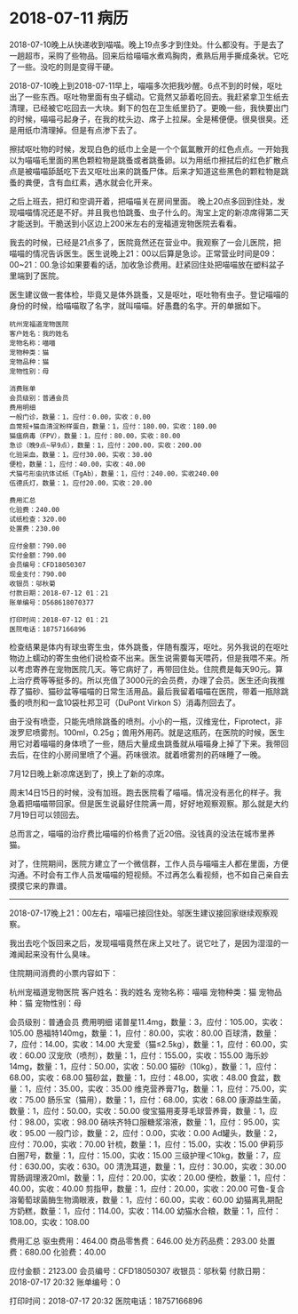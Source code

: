 # 2018-07-11 病历

2018-07-10晚上从快递收到喵喵。晚上19点多才到住处。什么都没有。于是去了一趟超市，采购了些物品。回来后给喵喵水煮鸡胸肉，煮熟后用手撕成条状。它吃了一些。没吃的则是变得干硬。

2018-07-10晚上到2018-07-11早上，喵喵多次把我吵醒。6点不到的时候，呕吐出了一些东西。呕吐物里面有虫子蠕动。它竟然又舔着吃回去。我赶紧拿卫生纸去清理，已经被它吃回去一大块。剩下的包在卫生纸里扔了。更晚一些，我快要出门的时候，喵喵弓起身子，在我的枕头边、席子上拉屎。全是稀便便。很臭很臭。还是用纸巾清理掉。但是有点渗下去了。

擦拭呕吐物的时候，发现白色的纸巾上全是一个个氤氲散开的红色点点。一开始我以为喵喵毛里面的黑色颗粒物是跳蚤或者跳蚤卵。以为用纸巾擦拭后的红色扩散点点是被喵喵舔舐吃下去又呕吐出来的跳蚤尸体。后来才知道这些黑色的颗粒物是跳蚤的粪便，含有血红素，遇水就会化开来。

之后上班去，把灯和空调开着，把喵喵关在房间里面。
晚上20点多回到住处，发现喵喵情况还是不好。并且我也怕跳蚤、虫子什么的。淘宝上定的新凉席得第二天才能送到。干脆送到小区边上200米左右的宠福道宠物医院去看看。

我去的时候，已经是21点多了，医院竟然还在营业中。我观察了一会儿医院，把喵喵的情况告诉医生。医生说晚上21：00以后算是急诊。正常营业时间是09：00~21：00.急诊如果要看的话，加收急诊费用。赶紧回住处把喵喵放在塑料盆子里端到了医院。

医生建议做一套体检，毕竟又是体外跳蚤，又是呕吐，呕吐物有虫子。登记喵喵的身份的时候，给喵喵取了名字，就叫喵喵。好愚蠢的名字。开的单据如下。


    杭州宠福道宠物医院
    客户姓名：我的姓名
    宠物名称：喵喵
    宠物种类：猫
    宠物品种：猫
    宠物性别：母

    消费账单
    会员级别：普通会员
    费用明细
    一般门诊，数量：1，应付：0.00，实收：0.00
    血常规+猫血清淀粉样蛋白，数量：1，应付：180.00，实收：180.00
    猫瘟病毒（FPV），数量：1，应付：80.00，实收：80.00
    急诊（晚9点~早9点），数量：1，应付：200.00，实收：200.00
    化验采血，数量：1，应付30.00，实收：30.00
    便检，数量：1，应付：40.00，实收：40.00
    犬猫弓形虫抗体试纸（TgAb），数量：1，应付：240.00，实收240.00
    伍德氏灯，数量：1，应付20.00，实收：20.00

    费用汇总
    化验费：240.00
    试纸检查：320.00
    处置费：230.00

    应付金额：790.00
    实付金额：790.00
    会员编号：CFD18050307
    现金支付：790.00
    收银员：邬秋菊
    付款日期：2018-07-12 01：21
    账单编号：D568618070377

    打印时间：2018-07-12 01：21
    医院电话：18757166896


检查结果是体内有球虫寄生虫，体外跳蚤，伴随有腹泻，呕吐。另外我说的在呕吐物边上蠕动的寄生虫他们说检查不出来。医生说需要每天喂药，但是我喂不来。所以考虑寄养在宠物医院几天。等它病好了，再带回住处。住院费是每天90元。算上治疗费等等挺多的。所以充值了3000元的会员费，办理了会员。医生还向我推荐了猫砂、猫砂盆等喵喵的日常生活用品。最后我留着喵喵在医院，带着一瓶除跳蚤的喷剂和一盒10袋杜邦卫可（DuPont Virkon S）消毒剂回去了。

由于没有喷壶，只能先喷除跳蚤的喷剂。小小的一瓶，汉维宠仕，Fiprotect，非泼罗尼喷雾剂。100ml，0.25g；兽用外用药。就是这瓶药，在医院的时候，医生用它对着喵喵的身体喷了一些，随后大量成虫跳蚤就从喵喵身上掉了下来。我带回去后，在住的小房间里喷了个遍。药味很浓。就着喷雾剂的药味睡了一晚。

7月12日晚上新凉席送到了，换上了新的凉席。

周末14日15日的时候，没有加班。跑去医院看了喵喵。情况没有恶化的样子。我急着把喵喵带回家。但是医生说最好住院满一周，好好地观察观察。那么就是大约7月19日可以领回去。

总而言之，喵喵的治疗费比喵喵的价格贵了近20倍。没钱真的没法在城市里养猫。

对了，住院期间，医院方建立了一个微信群，工作人员与喵喵主人都在里面，方便沟通。不时会有工作人员发喵喵的短视频。不过再怎么看视频，也不如自己亲自去摸摸它来的靠谱。

----

2018-07-17晚上21：00左右，喵喵已接回住处。邬医生建议接回家继续观察观察。

我出去吃个饭回来之后，发现喵喵竟然在床上又吐了。说它吐了，是因为湿湿的一滩闻起来没有什么臭味。

住院期间消费的小票内容如下：

杭州宠福道宠物医院
客户姓名：我的姓名
宠物名称：喵喵
宠物种类：猫
宠物品种：猫
宠物性别：母

会员级别：普通会员
费用明细
诺普星11.4mg，数量：3，应付：105.00，实收：105.00
恳福特140mg，数量：1，应付：80.00，实收：80.00
百球清，数量：7，应付：14.00，实收：14.00
大宠爱（猫≤2.5kg），数量：1，应付：60.00，实收：60.00
汉宠欣（喷剂），数量：1，应付：155.00，实收：155.00
海乐妙14mg，数量：1，应付：50.00，实收：50.00
猫砂（10kg），数量：1，应付：68.00，实收：68.00
猫砂盆，数量：1，应付：48.00，实收：48.00
食盆，数量：1，应付：35.00，实收：35.00
维克营养膏71g，数量：1，应付：75.00，实收：75.00
肠乐宝（猫用），数量：1，应付：68.00，实收：68.00
康源益生菌，数量：1，应付：50.00，实收：50.00
俊宝猫用麦芽毛球营养膏，数量：1，应付：98.00，实收：98.00
硝呋齐特口服糖浆溶液，数量：1，应付：95.00，实收：95.00
一般门诊，数量：2，应付：0.00，实收：0.00
Ad罐头，数量：2，应付：70.00，实收：70.00
针梳，数量：1，应付：15.00，实收：15.00
伊莉莎白圈7号，数量：1，应付：15.00，实收：15.00
三级护理＜10kg，数量：7，应付：630.00，实收：630。00
清洗耳道，数量：1，应付：30.00，实收：30.00
胃肠调理液20ml，数量：1，应付：20.00，实收：20.00
便检，数量：1，应付：40.00，实收：40.00
剪指甲，数量：1，应付：20.00，实收：20.00
可鲁-复合溶葡萄球菌酶生物滴眼液，数量：1，应付：60.00，实收：60.00
幼猫离乳期配方奶糕，数量：1，应付：114.00，实收：114.00
幼猫水合粮，数量：1，应付：108.00，实收：108.00

费用汇总
驱虫费用：464.00
商品零售费：646.00
处方药品费：293.00
处置费：680.00
化验费：40.00

应付金额：2123.00
会员编号：CFD18050307
收银员：邬秋菊
付款日期：2018-07-17 20:32
账单编号：0

打印时间：2018-07-17 20:32
医院电话：18757166896

